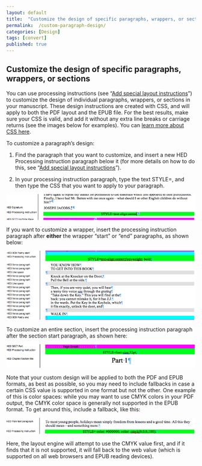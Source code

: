 ```yaml
---
layout: default
title:  "Customize the design of specific paragraphs, wrappers, or sections"
permalink:  /custom-paragraph-design/
categories: [Design]
tags: [convert]
published: true
---
```


<section data-type="chapter" class="hsecchapter" data-hederis-type="hsecchapter" id="custom-paragraph-design" data-pi-attrs="id: custom-paragraph-design; data-tags: convert;" role="doc-chapter" data-tags="convert" data-author-name=" " data-book-title=" " title="Customize the design of specific paragraphs, wrappers, or sections"><h1 data-hederis-type="hblkchaptitle" class="hblkchaptitle" id="pfyzX7XFQ">Customize the design of specific paragraphs, wrappers, or sections</h1><p class="hblkp" data-hederis-type="hblkp" id="pI8EMlumR">You can use processing instructions (see &#8220;<a href="{% post_url 2020-07-28-36-Addspeciallayoutinstructions %}" data-hederis-type="hspana" id="pSJYiymsL"><span class="Hyperlink" data-hederis-type="hspnspan" id="pk5Xnvlo3">Add special layout instructions</span></a>&#8221;) to customize the design of individual paragraphs, wrappers, or sections in your manuscript. These design instructions are created with CSS, and will apply to both the PDF layout and the EPUB file. For the best results, make sure your CSS is valid, and add it without any extra line breaks or carriage returns (see the images below for examples). You can <a href="https://developer.mozilla.org/en-US/docs/Web/CSS/Reference" data-hederis-type="hspana" id="pq3YxM1jE"><span class="Hyperlink" data-hederis-type="hspnspan" id="pPD0yBuzA">learn more about CSS here</span></a>.</p><p class="hblkp" data-hederis-type="hblkp" id="pKjBwGKti">To customize a paragraph&#8217;s design:</p><ol class="hwprnumlist" data-hederis-type="hwprnumlist" id="pk0QI0Az2"><li class="hblkoli" data-hederis-type="hblkoli" id="lio93HJtZB"><p class="hblkoli" data-hederis-type="hblklip" id="pgyT7P3nL">Find the paragraph that you want to customize, and insert a new HED Processing instruction paragraph below it (for more details on how to do this, see &#8220;<a href="{% post_url 2020-07-28-36-Addspeciallayoutinstructions %}" data-hederis-type="hspana" id="pPXGHE8NT"><span class="Hyperlink" data-hederis-type="hspnspan" id="pvS7bODSq">Add special layout instructions</span></a>&#8221;).</p></li><li class="hblkoli" data-hederis-type="hblkoli" id="liyKShotqI"><p class="hblkoli" data-hederis-type="hblklip" id="pg6gMrpEu">In your processing instruction paragraph, type the text STYLE=, and then type the CSS that you want to apply to your paragraph.</p></li></ol><img data-hederis-type="hblkimg" class="hblkimg" id="pWps9b5KW" src="/images/pi2.png" data-img-src="pi2.png"/><p class="hblkp" data-hederis-type="hblkp" id="pIYQ0DSmG">If you want to customize a wrapper, insert the processing instruction paragraph after <strong class="hspanstrong" data-hederis-type="hspanstrong" id="povsJHhVV">either</strong> the wrapper &#8220;start&#8221; or &#8220;end&#8221; paragraphs, as shown below: </p><img data-hederis-type="hblkimg" class="hblkimg" id="p5OfJPvuA" src="/images/stylepiwrapper.png" data-img-src="stylepiwrapper.png"/><p class="hblkp" data-hederis-type="hblkp" id="pk8RE5LlR">To customize an entire section, insert the processing instruction paragraph after the section start paragraph, as shown here:</p><img data-hederis-type="hblkimg" class="hblkimg" id="pG5LU6VJd" src="/images/stylepisection.png" data-img-src="stylepisection.png"/><p class="hblkp" data-hederis-type="hblkp" id="pi6xuyC5K">Note that your custom design will be applied to both the PDF and EPUB formats, as best as possible, so you may need to include fallbacks in case a certain CSS value is supported in one format but not the other. One example of this is color spaces: while you may want to use CMYK colors in your PDF output, the CMYK color space is generally not supported in the EPUB format. To get around this, include a fallback, like this:</p><img data-hederis-type="hblkimg" class="hblkimg" id="pWjbPuAXq" src="/images/stylepicolorfallback.png" data-img-src="stylepicolorfallback.png"/><p class="hblkp" data-hederis-type="hblkp" id="pvi0subSz">Here, the layout engine will attempt to use the CMYK value first, and if it finds that it is not supported, it will fall back to the web value (which is supported on all web browsers and EPUB reading devices).</p></section>